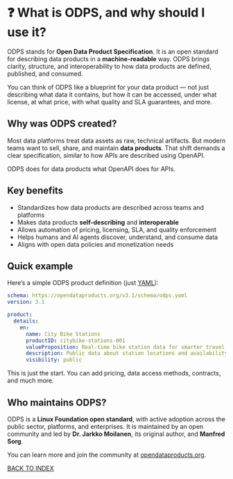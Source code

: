 # ❓ What is ODPS, and why should I use it?

ODPS stands for **Open Data Product Specification**. It is an open standard for describing data products in a **machine-readable** way. ODPS brings clarity, structure, and interoperability to how data products are defined, published, and consumed.

You can think of ODPS like a blueprint for your data product — not just describing what data it contains, but how it can be accessed, under what license, at what price, with what quality and SLA guarantees, and more.

## Why was ODPS created?

Most data platforms treat data assets as raw, technical artifacts. But modern teams want to sell, share, and maintain **data products**. That shift demands a clear specification, similar to how APIs are described using OpenAPI.

ODPS does for data products what OpenAPI does for APIs.

## Key benefits

- Standardizes how data products are described across teams and platforms  
- Makes data products **self-describing** and **interoperable**  
- Allows automation of pricing, licensing, SLA, and quality enforcement  
- Helps humans and AI agents discover, understand, and consume data  
- Aligns with open data policies and monetization needs  

## Quick example

Here’s a simple ODPS product definition (just [YAML](yaml/minimal.yml)):

```yaml
schema: https://opendataproducts.org/v3.1/schema/odps.yaml
version: 3.1

product:
  details:
    en:
      name: City Bike Stations
      productID: citybike-stations-001
      valueProposition: Real-time bike station data for smarter travel apps.
      description: Public data about station locations and availability in real-time.
      visibility: public
```
This is just the start. You can add pricing, data access methods, contracts, and much more.

## Who maintains ODPS?

ODPS is a **Linux Foundation open standard**, with active adoption across the public sector, platforms, and enterprises. It is maintained by an open community and led by **Dr. Jarkko Moilanen**, its original author, and **Manfred Sorg**.

You can learn more and join the community at [opendataproducts.org](https://opendataproducts.org/).

[BACK TO INDEX](https://github.com/Open-Data-Product-Initiative/odps-examples/readme.md)
